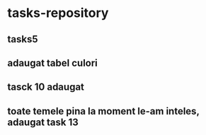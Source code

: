 # tasks-repository

## tasks5
## adaugat tabel culori
## tasck 10 adaugat
## toate temele pina la moment le-am inteles, adaugat task 13
